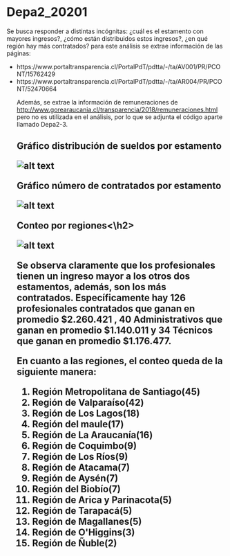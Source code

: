 # Depa2_20201
Se busca responder a distintas incógnitas: ¿cuál es el estamento con mayores ingresos?, ¿cómo están distribuidos estos ingresos?, ¿en qué región hay más contratados? 
para este análisis se extrae información de las páginas:
<ul>
 <li>https://www.portaltransparencia.cl/PortalPdT/pdtta/-/ta/AV001/PR/PCONT/15762429
<li> https://www.portaltransparencia.cl/PortalPdT/pdtta/-/ta/AR004/PR/PCONT/52470664
  
Además, se extrae la información de remuneraciones de http://www.gorearaucania.cl/transparencia/2018/remuneraciones.html pero no es utilizada en el análisis, por lo que se adjunta el código aparte llamado Depa2-3.
 <h2>Gráfico distribución de sueldos por estamento
  
 ![alt text](https://i.ibb.co/hBRyLfm/Distribucion-de-sueldos-por-estamento.png)
 
 Gráfico número de contratados por estamento
  
 ![alt text](https://i.ibb.co/1rbFLK2/Numero-de-contratados-por-estamento.png)
 
Conteo por regiones<\h2>
  
 ![alt text](https://i.ibb.co/YT2YLRW/Conteo-regiones.png)
 
<p> 
Se observa claramente que los profesionales tienen un ingreso mayor a los otros dos estamentos, además, son los más contratados.
Específicamente hay 126 profesionales contratados que ganan en promedio $2.260.421 , 40 Administrativos que ganan en promedio $1.140.011 y 34 Técnicos que ganan en promedio $1.176.477.

 
 En cuanto a las regiones, el conteo queda de la siguiente manera: 
 <ol>
 <li> Región Metropolitana de Santiago(45)
 <li> Región de Valparaíso(42)
 <li> Región de Los Lagos(18)
 <li>Región del maule(17)
 <li>Región de La Araucanía(16)
 <li>Región de Coquimbo(9)
 <li>Región de Los Ríos(9)
 <li>Región de Atacama(7)
 <li>Región de Aysén(7)
 <li>Región del Biobío(7)
 <li>Región de Arica y Parinacota(5)
 <li>Región de Tarapacá(5)
 <li>Región de Magallanes(5)
 <li>Región de O'Higgins(3)
 <li>Región de Ñuble(2)   

